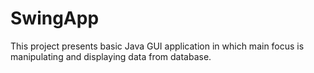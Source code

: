 # SwingApp
This project presents basic Java GUI application in which main focus is manipulating and displaying data from database. 
